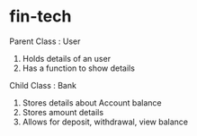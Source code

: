 # fin-tech

Parent Class : User
1) Holds details of an user
2) Has a function to show details

Child Class : Bank
1) Stores details about Account balance
2) Stores amount details
3) Allows for deposit, withdrawal, view balance
